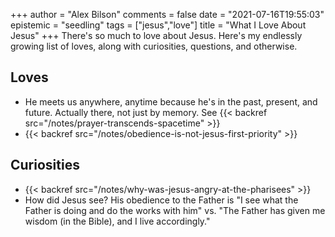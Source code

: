 +++
author = "Alex Bilson"
comments = false
date = "2021-07-16T19:55:03"
epistemic = "seedling"
tags = ["jesus","love"]
title = "What I Love About Jesus"
+++
There's so much to love about Jesus. Here's my endlessly growing list of loves, along with curiosities, questions, and otherwise.

## Loves

- He meets us anywhere, anytime because he's in the past, present, and future. Actually there, not just by memory. See {{< backref src="/notes/prayer-transcends-spacetime" >}}
- {{< backref src="/notes/obedience-is-not-jesus-first-priority" >}}

## Curiosities

- {{< backref src="/notes/why-was-jesus-angry-at-the-pharisees" >}}
- How did Jesus see? His obedience to the Father is "I see what the Father is doing and do the works with him" vs. "The Father has given me wisdom (in the Bible), and I live accordingly."
